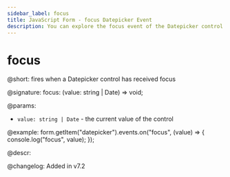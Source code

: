 ```yaml
---
sidebar_label: focus
title: JavaScript Form - focus Datepicker Event 
description: You can explore the focus event of the Datepicker control of Form in the documentation of the DHTMLX JavaScript UI library. Browse developer guides and API reference, try out code examples and live demos, and download a free 30-day evaluation version of DHTMLX Suite.
---
```


# focus

@short: fires when a Datepicker control has received focus

@signature: focus: (value: string | Date) => void;

@params:
- `value: string | Date` - the current value of the control

@example:
form.getItem("datepicker").events.on("focus", (value) => {
    console.log("focus", value);
});

@descr:

@changelog: Added in v7.2
